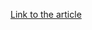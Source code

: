 [Link to the article](https://www.cert.se/2024/11/adobes-manatliga-sakerhetsuppdateringar-for-november-2024.html)
